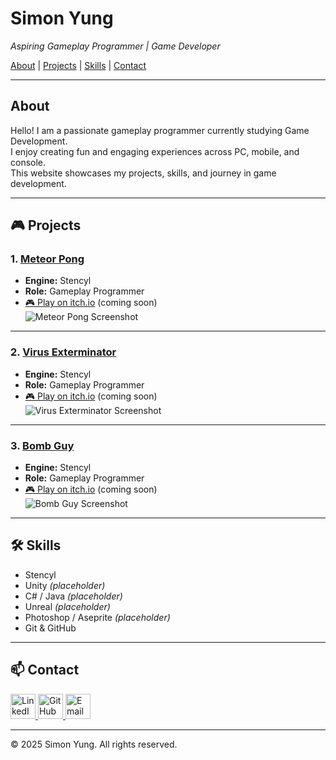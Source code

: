 # Simon Yung
_Aspiring Gameplay Programmer | Game Developer_

[About](#about) | [Projects](#projects) | [Skills](#skills) | [Contact](#contact)

---

## About
Hello! I am a passionate gameplay programmer currently studying Game Development.  
I enjoy creating fun and engaging experiences across PC, mobile, and console.  
This website showcases my projects, skills, and journey in game development.

---

## 🎮 Projects

### 1. [Meteor Pong](meteor-pong.md)
- **Engine:** Stencyl  
- **Role:** Gameplay Programmer  
- [🎮 Play on itch.io](https://your-game-link.com) (coming soon)  
![Meteor Pong Screenshot](https://i.postimg.cc/764s2v5h/Meteor-Pong-Main-Title-Screen.png)

---

### 2. [Virus Exterminator](virus-exterminator.md)
- **Engine:** Stencyl  
- **Role:** Gameplay Programmer  
- [🎮 Play on itch.io](https://your-game-link.com) (coming soon)  
![Virus Exterminator Screenshot](https://i.postimg.cc/8km8w4Gx/Virus-Exterminator-Main-Title-Screen.png)

---

### 3. [Bomb Guy](bomb-guy.md)
- **Engine:** Stencyl  
- **Role:** Gameplay Programmer  
- [🎮 Play on itch.io](https://your-game-link.com) (coming soon)  
![Bomb Guy Screenshot](https://i.postimg.cc/dQrQFGY9/Bomb-Guy-Main-Title-Screen.png)

---

## 🛠 Skills
- Stencyl  
- Unity _(placeholder)_  
- C# / Java _(placeholder)_  
- Unreal _(placeholder)_  
- Photoshop / Aseprite _(placeholder)_  
- Git & GitHub  

---

## 📫 Contact

<a href="https://www.linkedin.com/in/simon-yung-1061351a4/" target="_blank">
  <img src="https://cdn-icons-png.flaticon.com/512/2111/2111499.png" width="40" alt="LinkedIn">
</a>

<a href="https://github.com/Simonyung007" target="_blank">
  <img src="https://cdn-icons-png.flaticon.com/512/2111/2111432.png" width="40" alt="GitHub">
</a>

<a href="mailto:simonyung007@gmail.com">
  <img src="https://cdn-icons-png.flaticon.com/512/732/732200.png" width="40" alt="Email">
</a>

---

© 2025 Simon Yung. All rights reserved.
